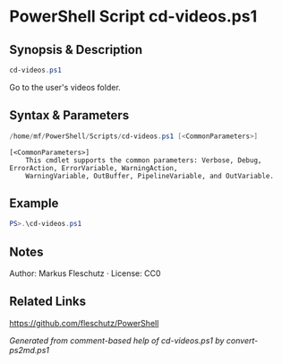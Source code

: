 # PowerShell Script cd-videos.ps1

## Synopsis & Description
```powershell
cd-videos.ps1
```

Go to the user's videos folder.

## Syntax & Parameters
```powershell
/home/mf/PowerShell/Scripts/cd-videos.ps1 [<CommonParameters>]
```

```
[<CommonParameters>]
    This cmdlet supports the common parameters: Verbose, Debug, ErrorAction, ErrorVariable, WarningAction, 
    WarningVariable, OutBuffer, PipelineVariable, and OutVariable.
```

## Example
```powershell
PS>.\cd-videos.ps1
```


## Notes
Author: Markus Fleschutz · License: CC0

## Related Links
https://github.com/fleschutz/PowerShell

*Generated from comment-based help of cd-videos.ps1 by convert-ps2md.ps1*
